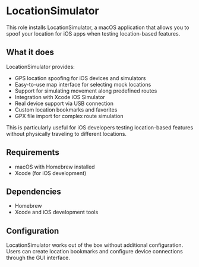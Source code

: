 # LocationSimulator

This role installs LocationSimulator, a macOS application that allows you to spoof your location for iOS apps when testing location-based features.

## What it does

LocationSimulator provides:
- GPS location spoofing for iOS devices and simulators
- Easy-to-use map interface for selecting mock locations
- Support for simulating movement along predefined routes
- Integration with Xcode iOS Simulator
- Real device support via USB connection
- Custom location bookmarks and favorites
- GPX file import for complex route simulation

This is particularly useful for iOS developers testing location-based features without physically traveling to different locations.

## Requirements

- macOS with Homebrew installed
- Xcode (for iOS development)

## Dependencies

- Homebrew
- Xcode and iOS development tools

## Configuration

LocationSimulator works out of the box without additional configuration. Users can create location bookmarks and configure device connections through the GUI interface.
